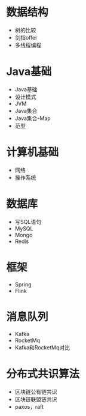 # 数据结构
  * 树的比较
  * 剑指offer
  * 多线程编程
  
# Java基础
  * Java基础
  * 设计模式
  * JVM
  * Java集合
  * Java集合-Map
  * 范型
 
# 计算机基础
  * 网络
  * 操作系统
  
# 数据库
  * 写SQL语句
  * MySQL
  * Mongo
  * Redis
  
# 框架
  * Spring
  * Flink
  
# 消息队列
  * Kafka
  * RocketMq
  * Kafka和RocketMq对比
 
# 分布式共识算法
  * 区块链公有链共识
  * 区块链联盟链共识
  * paxos，raft
  
  


